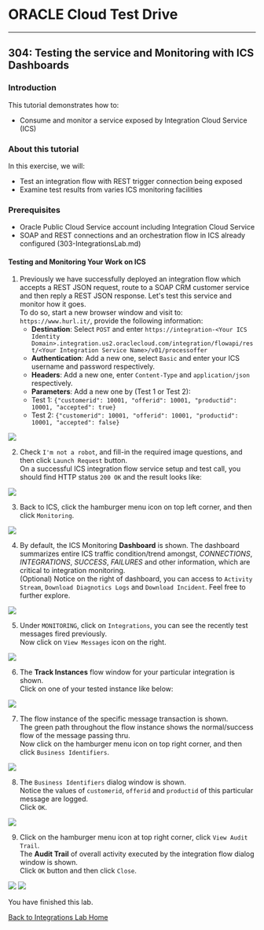# ORACLE Cloud Test Drive #
-----
## 304: Testing the service and Monitoring with ICS Dashboards ##

### Introduction ###
This tutorial demonstrates how to:
- Consume and monitor a service exposed by Integration Cloud Service (ICS) 

### About this tutorial ###
In this exercise, we will:
- Test an integration flow with REST trigger connection being exposed
- Examine test results from varies ICS monitoring facilities

### Prerequisites ###
- Oracle Public Cloud Service account including Integration Cloud Service
- SOAP and REST connections and an orchestration flow in ICS already configured (303-IntegrationsLab.md)

#### Testing and Monitoring Your Work on ICS ####

1. Previously we have successfully deployed an integration flow which accepts a REST JSON request, route to a SOAP CRM customer service and then reply a REST JSON response. Let's test this service and monitor how it goes.  
	To do so, start a new browser window and visit to: `https://www.hurl.it/`, provide the following information:
	- **Destination**: Select `POST` and enter `https://integration-<Your ICS Identity Domain>.integration.us2.oraclecloud.com/integration/flowapi/rest/<Your Integration Service Name>/v01/processoffer`
	- **Authentication**: Add a new one, select `Basic` and enter your ICS username and password respectively.
	- **Headers**: Add a new one, enter `Content-Type` and `application/json` respectively.
	- **Parameters**: Add a new one by (Test 1 or Test 2):
	- Test 1: `{"customerid": 10001, "offerid": 10001, "productid": 10001, "accepted": true}`
	- Test 2: `{"customerid": 10001, "offerid": 10001, "productid": 10001, "accepted": false}`

![](images/304/01.testing.hurl.png)

2. Check `I'm not a robot`, and fill-in the required image questions, and then click `Launch Request` button.  
    On a successful ICS integration flow service setup and test call, you should find HTTP status `200 OK` and the result looks like:
	
![](images/304/02.test.result.png)

3. Back to ICS, click the hamburger menu icon on top left corner, and then click `Monitoring`.

![](images/304/03.monitoring.home.png)

4. By default, the ICS Monitoring **Dashboard** is shown.
    The dashboard summarizes entire ICS traffic condition/trend amongst, *CONNECTIONS*, *INTEGRATIONS*, *SUCCESS*, *FAILURES* and other information, which are critical to integration monitoring.  
	(Optional) Notice on the right of dashboard, you can access to `Activity Stream`, `Download Diagnotics Logs` and `Download Incident`. Feel free to further explore.

![](images/304/04.monitoring.dashboard.png)

5. Under `MONITORING`, click on `Integrations`, you can see the recently test messages fired previously.  
    Now click on `View Messages` icon on the right.

![](images/304/05.monitoring.integration.png)

6. The **Track Instances** flow window for your particular integration is shown.  
    Click on one of your tested instance like below: 

![](images/304/06.monitoring.trackinstance.png)

7. The flow instance of the specific message transaction is shown.  
    The green path throughout the flow instance shows the normal/success flow of the message passing thru.  
	Now click on the hamburger menu icon on top right corner, and then click `Business Identifiers`.

![](images/304/07.monitoring.instance.png)

8. The `Business Identifiers` dialog window is shown.  
    Notice the values of `customerid`, `offerid` and `productid` of this particular message are logged.  
	Click `OK`.

![](images/304/08.monitoring.identifier.png)

9. Click on the hamburger menu icon at top right corner, click `View Audit Trail`.  
    The **Audit Trail** of overall activity executed by the integration flow dialog window is shown.  
    Click `OK` button and then click `Close`.

![](images/304/09.monitoring.audit.png)
![](images/304/10.monitoring.audit1.png)

You have finished this lab.

[Back to Integrations Lab Home](README.md)
